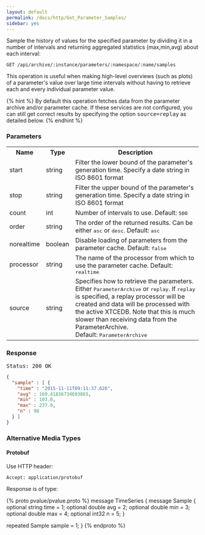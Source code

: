 ```yaml
---
layout: default
permalink: /docs/http/Get_Parameter_Samples/
sidebar: yes
---
```


Sample the history of values for the specified parameter by dividing it in a number of intervals and returning aggregated statistics (max,min,avg) about each interval:

    GET /api/archive/:instance/parameters/:namespace/:name/samples   

This operation is useful when making high-level overviews (such as plots) of a parameter's value over large time intervals without having to retrieve each and every individual parameter value.

{% hint %}
By default this operation fetches data from the parameter archive and/or parameter cache. If these services are not configured, you can still get correct results by specifying the option <tt>source=replay</tt> as detailed below.
{% endhint %}


### Parameters

<table class="inline">
    <tr>
        <th>Name</th>
        <th>Type</th>
        <th>Description</th>
    </tr>
    <tr>
        <td class="code">start</td>
        <td class="code">string</td>
        <td>Filter the lower bound of the parameter's generation time. Specify a date string in ISO 8601 format</td>
    </tr>
    <tr>
        <td class="code">stop</td>
        <td class="code">string</td>
        <td>Filter the upper bound of the parameter's generation time. Specify a date string in ISO 8601 format</td>
    </tr>
    <tr>
        <td class="code">count</td>
        <td class="code">int</td>
        <td>Number of intervals to use. Default: <tt>500</tt></td>
    </tr>
    <tr>
        <td class="code">order</td>
        <td class="code">string</td>
        <td>The order of the returned results. Can be either <tt>asc</tt> or <tt>desc</tt>. Default: <tt>asc</tt></td>
    </tr>
    <tr>
        <td class="code">norealtime</td>
        <td class="code">boolean</td>
        <td>Disable loading of parameters from the parameter cache. Default: <tt>false</tt></td>
    </tr>
    <tr>
        <td class="code">processor</td>
        <td class="code">string</td>
        <td>The name of the processor from which to use the parameter cache. Default: <tt>realtime</tt></td>
    </tr>
    <tr>
        <td class="code">source</td>
        <td class="code">string</td>
        <td>Specifies how to retrieve the parameters. Either <tt>ParameterArchive</tt> or <tt>replay</tt>. If <tt>replay</tt> is specified, a replay processor will be created and data will be processed with the active XTCEDB. Note that this is much slower than receiving data from the ParameterArchive.<br>Default: <tt>ParameterArchive</tt></td>
    </tr>
</table>
 

### Response

<pre class="header">Status: 200 OK</pre>
```json
{
  "sample" : [ {
    "time" : "2015-11-11T09:11:37.626",
    "avg" : 169.41836734693865,
    "min" : 103.0,
    "max" : 237.0,
    "n" : 98
  } ]
}
```

### Alternative Media Types

#### Protobuf

Use HTTP header:

    Accept: application/protobuf
    
Response is of type:

{% proto pvalue/pvalue.proto %}
message TimeSeries {
  message Sample {
    optional string time = 1;
    optional double avg = 2;
    optional double min = 3;
    optional double max = 4;
    optional int32 n = 5;
  }

  repeated Sample sample = 1;
}
{% endproto %}
